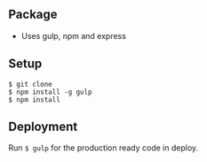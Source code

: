## Package
+ Uses gulp, npm and express

## Setup
    $ git clone 
    $ npm install -g gulp 
    $ npm install
    
## Deployment
Run `$ gulp`  for the production ready code in deploy.



